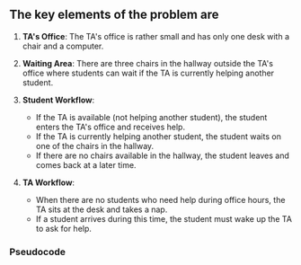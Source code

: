 ## The key elements of the problem are

 1. **TA's Office**: The TA's office is rather small and has only one desk with a chair and a computer.
 2. **Waiting Area**: There are three chairs in the hallway outside the TA's office where students can wait if the TA is currently helping another student.
 3. **Student Workflow**:
    - If the TA is available (not helping another student), the student enters the TA's office and receives help.
    - If the TA is currently helping another student, the student waits on one of the chairs in the hallway.
    - If there are no chairs available in the hallway, the student leaves and comes back at a later time.

4. **TA Workflow**:
   - When there are no students who need help during office hours, the TA sits at the desk and takes a nap.
   - If a student arrives during this time, the student must wake up the TA to ask for help.

### Pseudocode 
```python

```